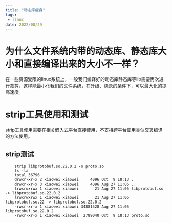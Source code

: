 ```yaml
---
title: "动态库瘦身"
tags: 
 - linux
date: 2022/08/29
---
```



# 为什么文件系统内带的动态库、静态库大小和直接编译出来的大小不一样？
在一些资源受限的linux系统上，一般我们编译好的动态库静态库等lib需要再次进行裁剪，这样能最小化我们的文件系统，在升级、烧录的条件下，可以最大化的提高速度。
# strip工具使用和测试
strip工具使用需要在相关嵌入式平台直接使用，不支持跨平台使用类似交叉编译的方法使用。
## strip测试
```
    strip libprotobuf.so.22.0.2 -o proto.so
    ls -la
    total 36796
    drwxr-xr-x 2 xiaowei xiaowei     4096 Oct  9 18:13 .
    drwxr-xr-x 3 xiaowei xiaowei     4096 Aug 27 11:05 ..
    lrwxrwxrwx 1 xiaowei xiaowei       21 Aug 27 11:05 libprotobuf.so -> libprotobuf.so.22.0.2
    lrwxrwxrwx 1 xiaowei xiaowei       21 Aug 27 11:05 libprotobuf.so.22 -> libprotobuf.so.22.0.2
    -rwxr-xr-x 1 xiaowei xiaowei 34881528 Aug 27 11:05 libprotobuf.so.22.0.2
    -rwxr-xr-x 1 xiaowei xiaowei  2789040 Oct  9 18:13 proto.so
```